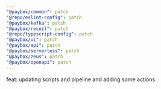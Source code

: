 ```yaml
---
"@paybox/common": patch
"@repo/eslint-config": patch
"@paybox/kafka": patch
"@paybox/recoil": patch
"@repo/typescript-config": patch
"@paybox/ui": patch
"@paybox/api": patch
"@paybox/serverless": patch
"@paybox/zeus": patch
"@paybox/openapi": patch
---
```


feat: updating scripts and pipeline and adding some actions
